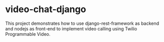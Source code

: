 # video-chat-django
This project demonstrates how to use django-rest-framework as backend and nodejs as front-end to implement video calling using Twilio Programmable Video.
